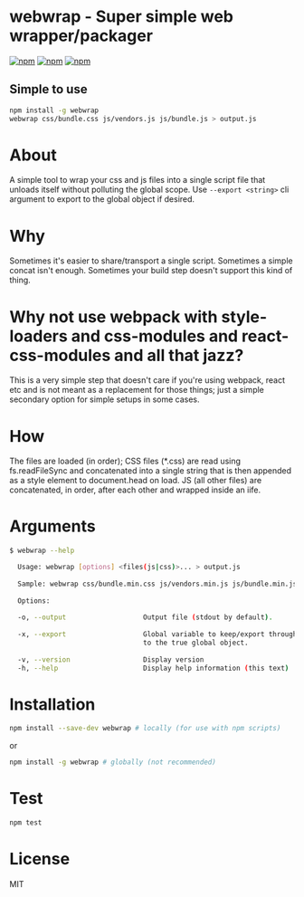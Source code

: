 # webwrap - Super simple web wrapper/packager

[![npm](https://img.shields.io/npm/v/webwrap.svg?maxAge=3600)](https://www.npmjs.com/package/webwrap)
[![npm](https://img.shields.io/npm/dm/webwrap.svg?maxAge=3600)](https://www.npmjs.com/package/webwrap)
[![npm](https://img.shields.io/npm/l/webwrap.svg?maxAge=3600)](https://www.npmjs.com/package/webwrap)

## Simple to use
```bash
npm install -g webwrap
webwrap css/bundle.css js/vendors.js js/bundle.js > output.js
```

# About
A simple tool to wrap your css and js files into a single script file that unloads itself without polluting the global scope. Use `--export <string>` cli argument to export to the global object if desired.

# Why
Sometimes it's easier to share/transport a single script. Sometimes a simple concat isn't enough. Sometimes your build step doesn't support this kind of thing.

# Why not use webpack with style-loaders and css-modules and react-css-modules and all that jazz?
This is a very simple step that doesn't care if you're using webpack, react etc and is not meant as a replacement for those things; just a simple secondary option for simple setups in some cases.

# How
The files are loaded (in order); CSS files (*.css) are read using fs.readFileSync and concatenated into a single string that is then appended as a style element to document.head on load.
JS (all other files) are concatenated, in order, after each other and wrapped inside an iife.

# Arguments
```bash
$ webwrap --help

  Usage: webwrap [options] <files(js|css)>... > output.js
  
  Sample: webwrap css/bundle.min.css js/vendors.min.js js/bundle.min.js > output.js
  
  Options:
  
  -o, --output                   Output file (stdout by default).
                                                                    
  -x, --export                   Global variable to keep/export through
                                 to the true global object.
                                 
  -v, --version                  Display version
  -h, --help                     Display help information (this text)
```

# Installation
```bash
npm install --save-dev webwrap # locally (for use with npm scripts)
```
or
```bash
npm install -g webwrap # globally (not recommended)
```

# Test
```bash
npm test
```

# License
MIT
